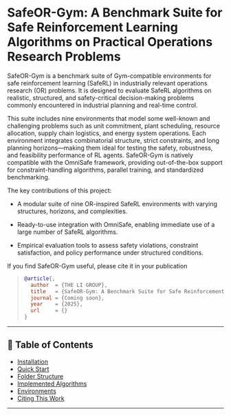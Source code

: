 # SafeOR-Gym: A Benchmark Suite for Safe Reinforcement Learning Algorithms on Practical Operations Research Problems

SafeOR-Gym is a benchmark suite of Gym-compatible environments for safe reinforcement learning (SafeRL) in industrially relevant operations research (OR) problems. It is designed to evaluate SafeRL algorithms on realistic, structured, and safety-critical decision-making problems commonly encountered in industrial planning and real-time control.

This suite includes nine environments that model some well-known and challenging problems such as unit commitment, plant scheduling, resource allocation, supply chain logistics, and energy system operations. Each environment integrates combinatorial structure, strict constraints, and long planning horizons—making them ideal for testing the safety, robustness, and feasibility performance of RL agents. SafeOR-Gym is natively compatible with the OmniSafe framework, providing out-of-the-box support for constraint-handling algorithms, parallel training, and standardized benchmarking.

The key contributions of this project:


- A modular suite of nine OR-inspired SafeRL environments with varying structures, horizons, and complexities.

- Ready-to-use integration with OmniSafe, enabling immediate use of a large number of SafeRL algorithms.

- Empirical evaluation tools to assess safety violations, constraint satisfaction, and policy performance under structured conditions.

If you find SafeOR-Gym useful, please cite it in your publication

> ```bibtex
> @article{,
>   author  = {THE LI GROUP},
>   title   = {SafeOR-Gym: A Benchmark Suite for Safe Reinforcement Learning Algorithms on Practical Operations Research Problems},
>   journal = {Coming soon},
>   year    = {2025},
>   url     = {}
> }
> ```

---

## 📖 Table of Contents

- [Installation](#installation)
- [Quick Start](#quick-start)
- [Folder Structure](#folder-structure)
- [Implemented Algorithms](#implemented-algorithms)
- [Environments](#environments)
- [Citing This Work](#citing-this-work)

---
